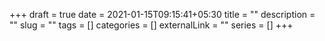 +++ 
draft = true
date = 2021-01-15T09:15:41+05:30
title = ""
description = ""
slug = "" 
tags = []
categories = []
externalLink = ""
series = []
+++
